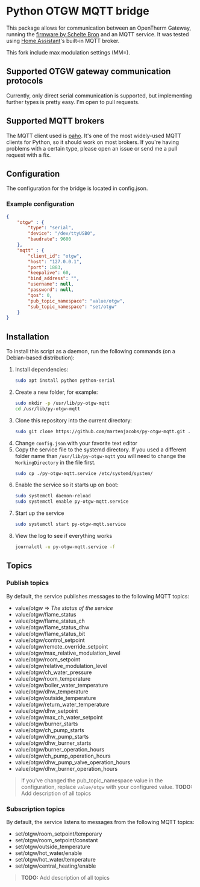 # Python OTGW MQTT bridge

This package allows for communication between an OpenTherm Gateway, running the [firmware by Schelte Bron](http://otgw.tclcode.com/) and an MQTT service. It was tested using [Home Assistant](http://www.home-assistant.io)'s built-in MQTT broker.

This fork include max modulation settings (MM=).

## Supported OTGW gateway communication protocols
Currently, only direct serial communication is supported, but implementing further types is pretty easy. I'm open to pull requests.

## Supported MQTT brokers
The MQTT client used is [paho](https://www.eclipse.org/paho/). It's one of the most widely-used MQTT clients for Python, so it should work on most brokers. If you're having problems with a certain type, please open an issue or send me a pull request with a fix.

## Configuration
The configuration for the bridge is located in config.json.

### Example configuration
```json
{
    "otgw" : {
        "type": "serial",
        "device": "/dev/ttyUSB0",
        "baudrate": 9600
    },
    "mqtt" : {
        "client_id": "otgw",
        "host": "127.0.0.1",
        "port": 1883,
        "keepalive": 60,
        "bind_address": "",
        "username": null,
        "password": null,
        "qos": 0,
        "pub_topic_namespace": "value/otgw",
        "sub_topic_namespace": "set/otgw"
    }
}
```

## Installation
To install this script as a daemon, run the following commands (on a Debian-based distribution):

1. Install dependencies:
   ```bash
   sudo apt install python python-serial
   ```
2. Create a new folder, for example:
   ```bash
   sudo mkdir -p /usr/lib/py-otgw-mqtt
   cd /usr/lib/py-otgw-mqtt
   ```
3. Clone this repository into the current directory:
   ```bash
   sudo git clone https://github.com/martenjacobs/py-otgw-mqtt.git .
   ```
4. Change `config.json` with your favorite text editor
5. Copy the service file to the systemd directory. If you used a different folder name than `/usr/lib/py-otgw-mqtt` you will need to change the `WorkingDirectory` in the file first.
   ```bash
   sudo cp ./py-otgw-mqtt.service /etc/systemd/system/
   ```
6. Enable the service so it starts up on boot:
   ```bash
   sudo systemctl daemon-reload
   sudo systemctl enable py-otgw-mqtt.service
   ```
7. Start up the service
   ```bash
   sudo systemctl start py-otgw-mqtt.service
   ```
8. View the log to see if everything works
   ```bash
   journalctl -u py-otgw-mqtt.service -f
   ```

## Topics

### Publish topics
By default, the service publishes messages to the following MQTT topics:

- value/otgw => _The status of the service_
- value/otgw/flame_status
- value/otgw/flame_status_ch
- value/otgw/flame_status_dhw
- value/otgw/flame_status_bit
- value/otgw/control_setpoint
- value/otgw/remote_override_setpoint
- value/otgw/max_relative_modulation_level
- value/otgw/room_setpoint
- value/otgw/relative_modulation_level
- value/otgw/ch_water_pressure
- value/otgw/room_temperature
- value/otgw/boiler_water_temperature
- value/otgw/dhw_temperature
- value/otgw/outside_temperature
- value/otgw/return_water_temperature
- value/otgw/dhw_setpoint
- value/otgw/max_ch_water_setpoint
- value/otgw/burner_starts
- value/otgw/ch_pump_starts
- value/otgw/dhw_pump_starts
- value/otgw/dhw_burner_starts
- value/otgw/burner_operation_hours
- value/otgw/ch_pump_operation_hours
- value/otgw/dhw_pump_valve_operation_hours
- value/otgw/dhw_burner_operation_hours

> If you've changed the pub_topic_namespace value in the configuration, replace `value/otgw` with your configured value.
> __TODO:__ Add description of all topics

### Subscription topics
By default, the service listens to messages from the following MQTT topics:

- set/otgw/room_setpoint/temporary
- set/otgw/room_setpoint/constant
- set/otgw/outside_temperature
- set/otgw/hot_water/enable
- set/otgw/hot_water/temperature
- set/otgw/central_heating/enable

> __TODO:__ Add description of all topics
